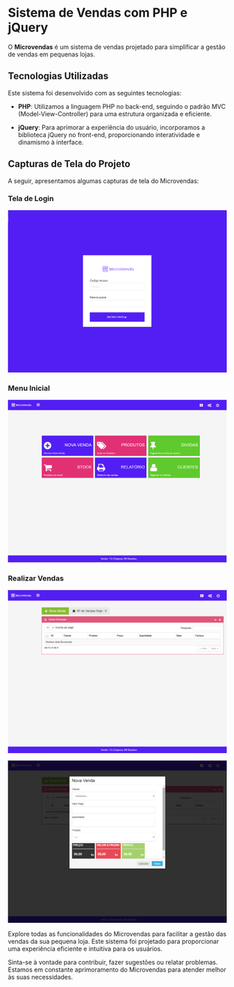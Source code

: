 # Sistema de Vendas com PHP e jQuery

O **Microvendas** é um sistema de vendas projetado para simplificar a gestão de vendas em pequenas lojas.

## Tecnologias Utilizadas

Este sistema foi desenvolvido com as seguintes tecnologias:

- **PHP**: Utilizamos a linguagem PHP no back-end, seguindo o padrão MVC (Model-View-Controller) para uma estrutura organizada e eficiente.

- **jQuery**: Para aprimorar a experiência do usuário, incorporamos a biblioteca jQuery no front-end, proporcionando interatividade e dinamismo à interface.

## Capturas de Tela do Projeto

A seguir, apresentamos algumas capturas de tela do Microvendas:

### Tela de Login
![Tela de Login](./screens/1.png)

### Menu Inicial
![Menu Inicial](./screens/2.png)

### Realizar Vendas
![Realizar Vendas](./screens/3.png)

![Realizar Vendas](./screens/4.png)

Explore todas as funcionalidades do Microvendas para facilitar a gestão das vendas da sua pequena loja. Este sistema foi projetado para proporcionar uma experiência eficiente e intuitiva para os usuários.

Sinta-se à vontade para contribuir, fazer sugestões ou relatar problemas. Estamos em constante aprimoramento do Microvendas para atender melhor às suas necessidades.
